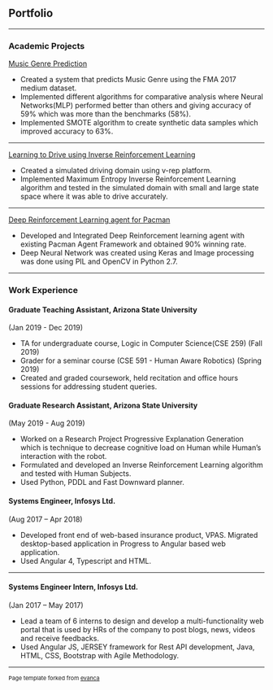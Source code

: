 ## Portfolio

---

### Academic Projects 

[Music Genre Prediction](https://github.com/akshay33/MIRSystem)
- Created a system that predicts Music Genre using the FMA 2017 medium dataset.
- Implemented different algorithms for comparative analysis where Neural Networks(MLP) performed better than others and giving accuracy of 59% which was more than the benchmarks (58%).
- Implemented SMOTE algorithm to create synthetic data samples which improved accuracy to 63%.

---
[Learning to Drive using Inverse Reinforcement Learning](https://akshay33.github.io/)
- Created a simulated driving domain using v-rep platform.
- Implemented Maximum Entropy Inverse Reinforcement Learning algorithm and tested in the simulated domain
with small and large state space where it was able to drive accurately.

---
[Deep Reinforcement Learning agent for Pacman](https://akshay33.github.io/)
- Developed and Integrated Deep Reinforcement learning agent with existing Pacman Agent Framework and
obtained 90% winning rate.
- Deep Neural Network was created using Keras and Image processing was done using PIL and OpenCV in Python 2.7.

---

### Work Experience 

#### Graduate Teaching Assistant, Arizona State University
(Jan 2019 - Dec 2019)
- TA for undergraduate course, Logic in Computer Science(CSE 259) (Fall 2019)
- Grader for a seminar course (CSE 591 - Human Aware Robotics) (Spring 2019)
- Created and graded coursework, held recitation and office hours sessions for addressing student queries.

#### Graduate Research Assistant, Arizona State University
(May 2019 - Aug 2019)
- Worked on a Research Project Progressive Explanation Generation which is technique to decrease cognitive load on
Human while Human’s interaction with the robot.
- Formulated and developed an Inverse Reinforcement Learning algorithm and tested with Human Subjects.
- Used Python, PDDL and Fast Downward planner.

#### Systems Engineer, Infosys Ltd. 
(Aug 2017 – Apr 2018)
- Developed front end of web-based insurance product, VPAS. Migrated desktop-based application in Progress to
Angular based web application.
- Used Angular 4, Typescript and HTML.

---

#### Systems Engineer Intern, Infosys Ltd. 
(Jan 2017 – May 2017)
- Lead a team of 6 interns to design and develop a multi-functionality web portal that is used by HRs of the company
to post blogs, news, videos and receive feedbacks.
- Used Angular JS, JERSEY framework for Rest API development, Java, HTML, CSS, Bootstrap with Agile Methodology.

---
<p style="font-size:11px">Page template forked from <a href="https://github.com/evanca/quick-portfolio">evanca</a></p>
<!-- Remove above link if you don't want to attibute -->
